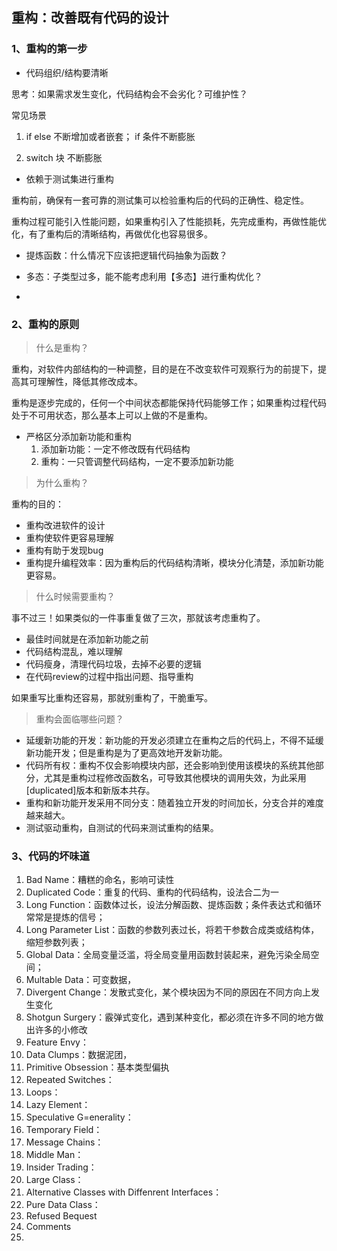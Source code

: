 ## 重构：改善既有代码的设计

### 1、重构的第一步

- 代码组织/结构要清晰

思考：如果需求发生变化，代码结构会不会劣化？可维护性？

常见场景

1. if else 不断增加或者嵌套； if 条件不断膨胀

2. switch 块 不断膨胀



- 依赖于测试集进行重构

重构前，确保有一套可靠的测试集可以检验重构后的代码的正确性、稳定性。

重构过程可能引入性能问题，如果重构引入了性能损耗，先完成重构，再做性能优化，有了重构后的清晰结构，再做优化也容易很多。

- 提炼函数：什么情况下应该把逻辑代码抽象为函数？

- 多态：子类型过多，能不能考虑利用【多态】进行重构优化？
- 



### 2、重构的原则

> 什么是重构？

重构，对软件内部结构的一种调整，目的是在不改变软件可观察行为的前提下，提高其可理解性，降低其修改成本。

重构是逐步完成的，任何一个中间状态都能保持代码能够工作；如果重构过程代码处于不可用状态，那么基本上可以上做的不是重构。

- 严格区分添加新功能和重构
  1. 添加新功能：一定不修改既有代码结构
  2. 重构：一只管调整代码结构，一定不要添加新功能

> 为什么重构？

重构的目的：

- 重构改进软件的设计
- 重构使软件更容易理解
- 重构有助于发现bug
- 重构提升编程效率：因为重构后的代码结构清晰，模块分化清楚，添加新功能更容易。

> 什么时候需要重构？

事不过三！如果类似的一件事重复做了三次，那就该考虑重构了。

- 最佳时间就是在添加新功能之前
- 代码结构混乱，难以理解
- 代码瘦身，清理代码垃圾，去掉不必要的逻辑
- 在代码review的过程中指出问题、指导重构

如果重写比重构还容易，那就别重构了，干脆重写。

> 重构会面临哪些问题？

- 延缓新功能的开发：新功能的开发必须建立在重构之后的代码上，不得不延缓新功能开发；但是重构是为了更高效地开发新功能。
- 代码所有权：重构不仅会影响模块内部，还会影响到使用该模块的系统其他部分，尤其是重构过程修改函数名，可导致其他模块的调用失效，为此采用 [duplicated]版本和新版本共存。
- 重构和新功能开发采用不同分支：随着独立开发的时间加长，分支合并的难度越来越大。
- 测试驱动重构，自测试的代码来测试重构的结果。



### 3、代码的坏味道

1. Bad Name：糟糕的命名，影响可读性
2. Duplicated Code：重复的代码、重构的代码结构，设法合二为一
3. Long Function：函数体过长，设法分解函数、提炼函数；条件表达式和循环常常是提炼的信号；
4. Long Parameter List：函数的参数列表过长，将若干参数合成类或结构体，缩短参数列表；
5. Global Data：全局变量泛滥，将全局变量用函数封装起来，避免污染全局空间；
6. Multable Data：可变数据，
7. Divergent Change：发散式变化，某个模块因为不同的原因在不同方向上发生变化
8. Shotgun Surgery：霰弹式变化，遇到某种变化，都必须在许多不同的地方做出许多的小修改
9. Feature Envy：
10. Data Clumps：数据泥团，
11. Primitive Obsession：基本类型偏执
12. Repeated Switches：
13. Loops：
14. Lazy Element：
15. Speculative G=enerality：
16. Temporary Field：
17. Message Chains：
18. Middle Man：
19. Insider Trading：
20. Large Class：
21. Alternative Classes with Diffenrent Interfaces：
22. Pure Data Class：
23. Refused Bequest
24. Comments
25. 

